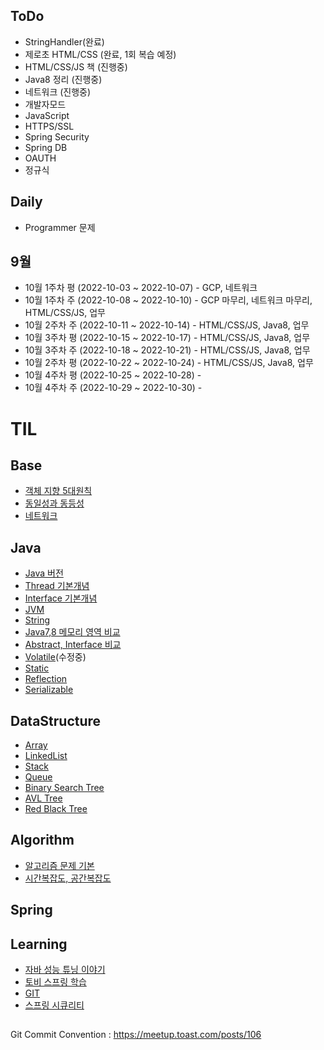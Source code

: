 ## ToDo
  * StringHandler(완료)
  * 제로초 HTML/CSS (완료, 1회 복습 예정)
  * HTML/CSS/JS 책 (진행중)
  * Java8 정리 (진행중)
  * 네트워크 (진행중)
  * 개발자모드
  * JavaScript
  * HTTPS/SSL
  * Spring Security
  * Spring DB
  * OAUTH
  * 정규식
  
## Daily 
  - Programmer 문제

## 9월
  * 10월 1주차 평 (2022-10-03 ~ 2022-10-07) - GCP, 네트워크 
  * 10월 1주차 주 (2022-10-08 ~ 2022-10-10) - GCP 마무리, 네트워크 마무리, HTML/CSS/JS, 업무
  * 10월 2주차 주 (2022-10-11 ~ 2022-10-14) - HTML/CSS/JS, Java8, 업무
  * 10월 3주차 평 (2022-10-15 ~ 2022-10-17) - HTML/CSS/JS, Java8, 업무
  * 10월 3주차 주 (2022-10-18 ~ 2022-10-21) - HTML/CSS/JS, Java8, 업무
  * 10월 2주차 평 (2022-10-22 ~ 2022-10-24) - HTML/CSS/JS, Java8, 업무
  * 10월 4주차 평 (2022-10-25 ~ 2022-10-28) - 
  * 10월 4주차 주 (2022-10-29 ~ 2022-10-30) -



# TIL

## Base
* [객체 지향 5대원칙](01.Base/Solid.md)
* [동일성과 동등성](01.Base/Identical_Equality.md)
* [네트워크](01.Base/Network/)

## Java
* [Java 버전](02.Java/Java_Version.md)
* [Thread 기본개념](02.Java/Thread.md)
* [Interface 기본개념](02.Java/Interface.md)
* [JVM](02.Java/JVM.md)
* [String](02.Java/String.md)
* [Java7,8 메모리 영역 비교](02.Java/Java7_Java8_Memory.md)
* [Abstract, Interface 비교](02.Java/Abstract_Interface.md)
* [Volatile](02.Java/Volatile.md)(수정중)
* [Static](02.Java/Static.md)
* [Reflection](02.Java/Reflection.md)
* [Serializable](02.Java/Serializable.md)

## DataStructure
* [Array](03.DataStructure/Array.md)
* [LinkedList](03.DataStructure/LinkedList.md)
* [Stack](03.DataStructure/Stack.md)
* [Queue](03.DataStructure/Queue.md)
* [Binary Search Tree](03.DataStructure/BinarySearchTree.md)
* [AVL Tree](03.DataStructure/AVLTree.md)
* [Red Black Tree](03.DataStructure/RedBlackTree.md)

## Algorithm
* [알고리즘 문제 기본](04.Algorithm/Basic/)
* [시간복잡도, 공간복잡도](04.Algorithm/TimeSpaceComplexity.md)

## Spring

## Learning

* [자바 성능 튜닝 이야기](06.Learning/JavaTuning)
* [토비 스프링 학습](06.Learning/TobySpring)
* [GIT](06.Learning/GIT)
* [스프링 시큐리티](06.Learning/SpringSecurity)

## 

Git Commit Convention : https://meetup.toast.com/posts/106
